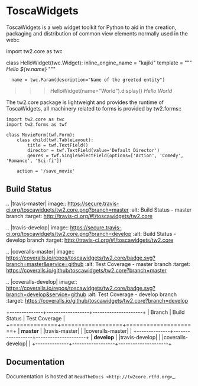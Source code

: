 ToscaWidgets
============

ToscaWidgets is a web widget toolkit for Python to aid in the creation,
packaging and distribution of common view elements normally used in the web::

  import tw2.core as twc

  class HelloWidget(twc.Widget):
      inline_engine_name = "kajiki"
      template = """
          <i>Hello ${w.name}</i>
      """

      name = twc.Param(description="Name of the greeted entity")

  >>> HelloWidget(name="World").display()
  <i>Hello World</i>

The tw2.core package is lightweight and provides the runtime of
ToscaWidgets, all machinery related to forms is provided by tw2.forms::

    import tw2.core as twc
    import tw2.forms as twf

    class MovieForm(twf.Form):
        class child(twf.TableLayout):
            title = twf.TextField()
            director = twf.TextField(value='Default Director')
            genres = twf.SingleSelectField(options=['Action', 'Comedy', 'Romance', 'Sci-fi'])

        action = '/save_movie'

Build Status
------------

.. |travis-master| image:: https://secure.travis-ci.org/toscawidgets/tw2.core.png?branch=master
   :alt: Build Status - master branch
   :target: http://travis-ci.org/#!/toscawidgets/tw2.core

.. |travis-develop| image:: https://secure.travis-ci.org/toscawidgets/tw2.core.png?branch=develop
   :alt: Build Status - develop branch
   :target: http://travis-ci.org/#!/toscawidgets/tw2.core

.. |coveralls-master| image:: https://coveralls.io/repos/toscawidgets/tw2.core/badge.svg?branch=master&service=github
   :alt: Test Coverage - master branch
   :target: https://coveralls.io/github/toscawidgets/tw2.core?branch=master

.. |coveralls-develop| image:: https://coveralls.io/repos/toscawidgets/tw2.core/badge.svg?branch=develop&service=github
   :alt: Test Coverage - develop branch
   :target: https://coveralls.io/github/toscawidgets/tw2.core?branch=develop

+--------------+------------------+---------------------+
| Branch       | Build Status     | Test Coverage       |
+==============+==================+=====================+
| **master**   | |travis-master|  | |coveralls-master|  |
+--------------+------------------+---------------------+
| **develop**  | |travis-develop| | |coveralls-develop| |
+--------------+------------------+---------------------+

Documentation
-------------

Documentation is hosted at `ReadTheDocs <http://tw2core.rtfd.org>`_.
